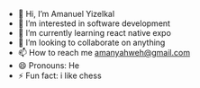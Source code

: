 - 👋 Hi, I’m Amanuel Yizelkal
- 👀 I’m interested in software development
- 🌱 I’m currently learning react native expo
- 💞️ I’m looking to collaborate on anything
- 📫 How to reach me amanyahweh@gmail.com
- 😄 Pronouns: He
- ⚡ Fun fact: i like chess

